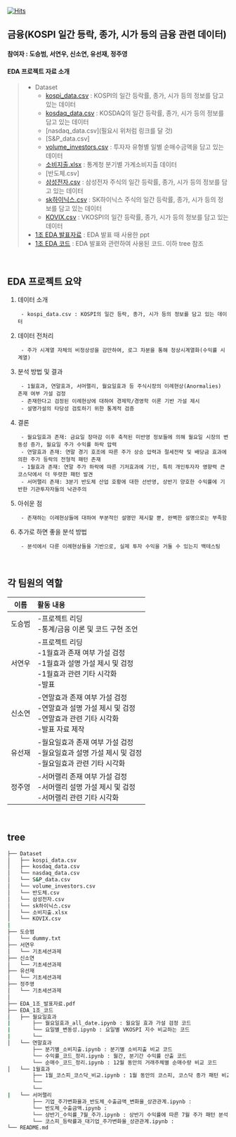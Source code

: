 [![Hits](https://hits.seeyoufarm.com/api/count/incr/badge.svg?url=https%3A%2F%2Fgithub.com%2FDataScience-Lab-Yonsei%2F9th_EDA%2F1%25E1%2584%258C%25E1%2585%25A9&count_bg=%2379C83D&title_bg=%23555555&icon=&icon_color=%23E7E7E7&title=hits&edge_flat=false)](https://hits.seeyoufarm.com)



## 금융(KOSPI 일간 등락, 종가, 시가 등의 금융 관련 데이터)
#### 참여자 : 도승범, 서연우, 신소연, 유선재, 정주영
#### EDA 프로젝트 자료 소개
> * Dataset
>   * [kospi_data.csv](https://dacon.io/competitions/official/235980/data) : KOSPI의 일간 등락률, 종가, 시가 등의 정보를 담고 있는 데이터
>   * [kosdaq_data.csv](http://data.krx.co.kr/contents/MDC/MAIN/main/index.cmd) : KOSDAQ의 일간 등락률, 종가, 시가 등의 정보를 담고 있는 데이터
>   * [nasdaq_data.csv](필요시 위처럼 링크를 달 것)
>   * [S&P_data.csv]
>   * [volume_investors.csv](http://data.krx.co.kr/contents/MDC/MAIN/main/index.cmd) : 투자자 유형별 일별 순매수금액을 담고 있는 데이터
>   * [소비지출.xlsx](https://ecos.bok.or.kr/#/SearchStat) : 통계청 분기별 가계소비지출 데이터
>   * [반도체.csv]
>   * [삼성전자.csv](http://data.krx.co.kr/contents/MDC/MAIN/main/index.cmd) : 삼성전자 주식의 일간 등락률, 종가, 시가 등의 정보를 담고 있는 데이터
>   * [sk하이닉스.csv](http://data.krx.co.kr/contents/MDC/MAIN/main/index.cmd) : SK하이닉스 주식의 일간 등락률, 종가, 시가 등의 정보를 담고 있는 데이터
>   * [KOVIX.csv](http://data.krx.co.kr/contents/MDC/MAIN/main/index.cmd) : VKOSPI의 일간 등락률, 종가, 시가 등의 정보를 담고 있는 데이터
> * [1조 EDA 발표자료](https://github.com/SeungbeomDo/9th_EDA/blob/main/1%E1%84%8C%E1%85%A9/EDA_1%EC%A1%B0_%EB%B0%9C%ED%91%9C%EC%9E%90%EB%A3%8C.pdf) : EDA 발표 때 사용한 ppt
> * [1조 EDA 코드](https://github.com/SeungbeomDo/9th_EDA/tree/main/1%E1%84%8C%E1%85%A9/EDA_1%EC%A1%B0_%EC%BD%94%EB%93%9C) : EDA 발표와 관련하여 사용된 코드. 이하 tree 참조
<br>



## EDA 프로젝트 요약

1. 데이터 소개

        - kospi_data.csv : KOSPI의 일간 등락, 종가, 시가 등의 정보를 담고 있는 데이터
   
2. 데이터 전처리

        - 주가 시계열 자체의 비정상성을 감안하여, 로그 차분을 통해 정상시계열화(수익률 시계열)
 
3. 분석 방법 및 결과
    
        - 1월효과, 연말효과, 서머랠리, 월요일효과 등 주식시장의 이례현상(Anormalies) 존재 여부 가설 검정
        - 존재한다고 검정된 이례현상에 대하여 경제학/경영학 이론 기반 가설 제시
        - 설명가설의 타당성 검토하기 위한 통계적 검증
    
4. 결론

        - 월요일효과 존재: 금요일 장마감 이후 축적된 미반영 정보들에 의해 월요일 시장의 변동성 증가, 월요일 주가 수익률 하락 압력
        - 연말효과 존재: 연말 경기 호조에 따른 주가 상승 압력과 절세전략 및 배당금 효과에 의한 주가 등락의 전형적 패턴 존재
        - 1월효과 존재: 연말 주가 하락에 따른 기저효과에 기인, 특히 개인투자자 영향력 큰 코스닥에서 더 뚜렷한 패턴 발견
        - 서머랠리 존재: 3분기 반도체 산업 호황에 대한 선반영, 상반기 양호한 수익률에 기반한 기관투자자들의 낙관주의
    
5. 아쉬운 점
    
        - 존재하는 이례현상들에 대하여 부분적인 설명만 제시할 뿐, 완벽한 설명으로는 부족함

6. 추가로 하면 좋을 분석 방법
    
        - 분석에서 다룬 이례현상들을 기반으로, 실제 투자 수익을 거둘 수 있는지 백테스팅
<br>



 ## 각 팀원의 역할
 
|이름|활동 내용| 
|:---:|:---| 
|도승범| -프로젝트 리딩 <br> -통계/금융 이론 및 코드 구현 조언<br>| 
|서연우| -프로젝트 리딩 <br> -1월효과 존재 여부 가설 검정<br> -1월효과 설명 가설 제시 및 검정<br> -1월효과 관련 기타 시각화<br> -발표|
|신소연| -연말효과 존재 여부 가설 검정<br> -연말효과 설명 가설 제시 및 검정<br> -연말효과 관련 기타 시각화<br> -발표 자료 제작|
|유선재| -월요일효과 존재 여부 가설 검정<br> -월요일효과 설명 가설 제시 및 검정<br> -월요일효과 관련 기타 시각화<br>|
|정주영| -서머랠리 존재 여부 가설 검정<br> -서머랠리 설명 가설 제시 및 검정<br> -서머랠리 관련 기타 시각화<br>|
<br/>



## tree 
```bash
├── Dataset
│   ├── kospi_data.csv
│   ├── kosdaq_data.csv
│   └── nasdaq_data.csv
│   └── S&P_data.csv
│   └── volume_investors.csv
│   └── 반도체.csv
│   └── 삼성전자.csv
│   └── sk하이닉스.csv
│   └── 소비지출.xlsx
│   └── KOVIX.csv
|
├── 도승범
│   └── dummy.txt
├── 서연우
│   └── 기초세션과제
├── 신소연
│   └── 기초세션과제
├── 유선재
│   └── 기초세션과제
├── 정주영
│   └── 기초세션과제
│
├── EDA_1조_발표자료.pdf
├── EDA_1조_코드
│   ├── 월요일효과
|       ├── 월요일효과_all_date.ipynb : 월요일 효과 가설 검정 코드
|       └── 요일별_변동성.ipynb : 요일별 VKOSPI 지수 비교하는 코드
|       └──
│   └── 연말효과
        ├── 분기별_소비지출.ipynb : 분기별 소비지출 비교 코드
        └── 수익률_코드_정리.ipynb : 월간, 분기간 수익률 산출 코드
        └── 순매수_코드_정리.ipynb : 12월 동안의 거래주체별 순매수량 비교 코드
│   └── 1월효과
        ├── 1월_코스피_코스닥_비교.ipynb : 1월 동안의 코스피, 코스닥 종가 패턴 비교 코드
        └──
        └──
|   └── 서머랠리
        ├── 기업_주가변화율과_반도체_수출금액_변화율_상관관계.ipynb :
        └── 반도체_수출금액.ipynb : 
        └── 상반기_수익률_7월_주가.ipynb : 상반기 수익률에 따른 7월 주가 패턴 분석 코드
        └── 코스피_등락률과_대기업_주가변화율_상관관계.ipynb : 
└── README.md
``` 
